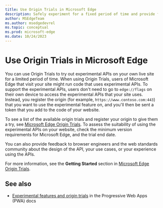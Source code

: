```yaml
---
title: Use Origin Trials in Microsoft Edge
description: Safely experiment for a fixed period of time and provide feedback on new platform features.
author: MSEdgeTeam
ms.author: msedgedevrel
ms.topic: conceptual
ms.prod: microsoft-edge
ms.date: 10/24/2023
---
```

# Use Origin Trials in Microsoft Edge

You can use Origin Trials to try out experimental APIs on your own live site for a limited period of time.  When using Origin Trials, users of Microsoft Edge that visit your site might run code that uses experimental APIs.  To support the experimental APIs, users don't need to go to `edge://flags` on their own device to access the experimental APIs that your site uses.  Instead, you register the origin (for example, `https://www.contoso.com:443`) that you want to use the experimental feature on, and you'll then be sent a token that you add to the code of your website.<!-- todo: indicate whether the token is automatically sent immediately, or if there's a manual process that takes a day or so -->

To see a list of the available origin trials and register your origin to give them a try, see [Microsoft Edge Origin Trials](https://microsoftedge.github.io/MSEdgeExplainers/origin-trials/).  To assess the suitability of using the experimental APIs on your website, check the minimum version requirements for Microsoft Edge, and the trial end date.

You can also provide feedback to browser engineers and the web standards community about the design of the API, your use cases, or your experience using the APIs.

For more information, see the **Getting Started** section in [Microsoft Edge Origin Trials](https://microsoftedge.github.io/MSEdgeExplainers/origin-trials/).


<!-- ====================================================================== -->
## See also

* [Experimental features and origin trials](../progressive-web-apps-chromium/how-to/origin-trials.md) in the Progressive Web Apps (PWA) docs

